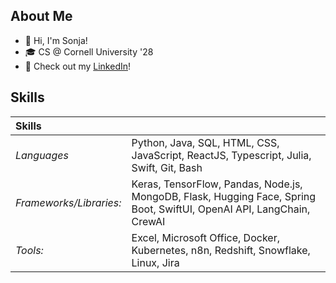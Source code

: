 ## About Me 
- 👋 Hi, I'm Sonja!
- 🎓 CS @ Cornell University '28 
- 📝 Check out my [LinkedIn](https://www.linkedin.com/in/sonja-wong/)!

## Skills
| **Skills** | |
|:-----| :-----|
| *Languages* | Python, Java, SQL, HTML, CSS, JavaScript, ReactJS, Typescript, Julia, Swift, Git, Bash | 
| *Frameworks/Libraries:* | Keras, TensorFlow, Pandas, Node.js, MongoDB, Flask, Hugging Face, Spring Boot, SwiftUI, OpenAI API, LangChain, CrewAI |
| *Tools:* | Excel, Microsoft Office, Docker, Kubernetes, n8n, Redshift, Snowflake, Linux, Jira |

<!--
**wsonja/wsonja** is a ✨ _special_ ✨ repository because its `README.md` (this file) appears on your GitHub profile.

Here are some ideas to get you started:

- 🔭 I’m currently working on ...
- 🌱 I’m currently learning ...
- 👯 I’m looking to collaborate on ...
- 🤔 I’m looking for help with ...
- 💬 Ask me about ...
- 📫 How to reach me: ...
- 😄 Pronouns: ...
- ⚡ Fun fact: ...
-->



